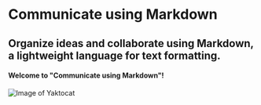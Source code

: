 # Communicate using Markdown
## Organize ideas and collaborate using Markdown, a lightweight language for text formatting.
#### Welcome to "Communicate using Markdown"!

![Image of Yaktocat](https://octodex.github.com/images/yaktocat.png)
